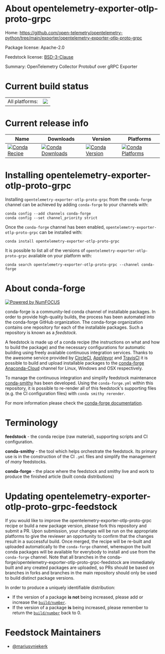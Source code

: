 About opentelemetry-exporter-otlp-proto-grpc
============================================

Home: https://github.com/open-telemetry/opentelemetry-python/tree/main/exporter/opentelemetry-exporter-otlp-proto-grpc

Package license: Apache-2.0

Feedstock license: [BSD-3-Clause](https://github.com/conda-forge/opentelemetry-exporter-otlp-proto-grpc-feedstock/blob/master/LICENSE.txt)

Summary: OpenTelemetry Collector Protobuf over gRPC Exporter

Current build status
====================


<table><tr><td>All platforms:</td>
    <td>
      <a href="https://dev.azure.com/conda-forge/feedstock-builds/_build/latest?definitionId=13860&branchName=master">
        <img src="https://dev.azure.com/conda-forge/feedstock-builds/_apis/build/status/opentelemetry-exporter-otlp-proto-grpc-feedstock?branchName=master">
      </a>
    </td>
  </tr>
</table>

Current release info
====================

| Name | Downloads | Version | Platforms |
| --- | --- | --- | --- |
| [![Conda Recipe](https://img.shields.io/badge/recipe-opentelemetry--exporter--otlp--proto--grpc-green.svg)](https://anaconda.org/conda-forge/opentelemetry-exporter-otlp-proto-grpc) | [![Conda Downloads](https://img.shields.io/conda/dn/conda-forge/opentelemetry-exporter-otlp-proto-grpc.svg)](https://anaconda.org/conda-forge/opentelemetry-exporter-otlp-proto-grpc) | [![Conda Version](https://img.shields.io/conda/vn/conda-forge/opentelemetry-exporter-otlp-proto-grpc.svg)](https://anaconda.org/conda-forge/opentelemetry-exporter-otlp-proto-grpc) | [![Conda Platforms](https://img.shields.io/conda/pn/conda-forge/opentelemetry-exporter-otlp-proto-grpc.svg)](https://anaconda.org/conda-forge/opentelemetry-exporter-otlp-proto-grpc) |

Installing opentelemetry-exporter-otlp-proto-grpc
=================================================

Installing `opentelemetry-exporter-otlp-proto-grpc` from the `conda-forge` channel can be achieved by adding `conda-forge` to your channels with:

```
conda config --add channels conda-forge
conda config --set channel_priority strict
```

Once the `conda-forge` channel has been enabled, `opentelemetry-exporter-otlp-proto-grpc` can be installed with:

```
conda install opentelemetry-exporter-otlp-proto-grpc
```

It is possible to list all of the versions of `opentelemetry-exporter-otlp-proto-grpc` available on your platform with:

```
conda search opentelemetry-exporter-otlp-proto-grpc --channel conda-forge
```


About conda-forge
=================

[![Powered by
NumFOCUS](https://img.shields.io/badge/powered%20by-NumFOCUS-orange.svg?style=flat&colorA=E1523D&colorB=007D8A)](https://numfocus.org)

conda-forge is a community-led conda channel of installable packages.
In order to provide high-quality builds, the process has been automated into the
conda-forge GitHub organization. The conda-forge organization contains one repository
for each of the installable packages. Such a repository is known as a *feedstock*.

A feedstock is made up of a conda recipe (the instructions on what and how to build
the package) and the necessary configurations for automatic building using freely
available continuous integration services. Thanks to the awesome service provided by
[CircleCI](https://circleci.com/), [AppVeyor](https://www.appveyor.com/)
and [TravisCI](https://travis-ci.com/) it is possible to build and upload installable
packages to the [conda-forge](https://anaconda.org/conda-forge)
[Anaconda-Cloud](https://anaconda.org/) channel for Linux, Windows and OSX respectively.

To manage the continuous integration and simplify feedstock maintenance
[conda-smithy](https://github.com/conda-forge/conda-smithy) has been developed.
Using the ``conda-forge.yml`` within this repository, it is possible to re-render all of
this feedstock's supporting files (e.g. the CI configuration files) with ``conda smithy rerender``.

For more information please check the [conda-forge documentation](https://conda-forge.org/docs/).

Terminology
===========

**feedstock** - the conda recipe (raw material), supporting scripts and CI configuration.

**conda-smithy** - the tool which helps orchestrate the feedstock.
                   Its primary use is in the construction of the CI ``.yml`` files
                   and simplify the management of *many* feedstocks.

**conda-forge** - the place where the feedstock and smithy live and work to
                  produce the finished article (built conda distributions)


Updating opentelemetry-exporter-otlp-proto-grpc-feedstock
=========================================================

If you would like to improve the opentelemetry-exporter-otlp-proto-grpc recipe or build a new
package version, please fork this repository and submit a PR. Upon submission,
your changes will be run on the appropriate platforms to give the reviewer an
opportunity to confirm that the changes result in a successful build. Once
merged, the recipe will be re-built and uploaded automatically to the
`conda-forge` channel, whereupon the built conda packages will be available for
everybody to install and use from the `conda-forge` channel.
Note that all branches in the conda-forge/opentelemetry-exporter-otlp-proto-grpc-feedstock are
immediately built and any created packages are uploaded, so PRs should be based
on branches in forks and branches in the main repository should only be used to
build distinct package versions.

In order to produce a uniquely identifiable distribution:
 * If the version of a package **is not** being increased, please add or increase
   the [``build/number``](https://docs.conda.io/projects/conda-build/en/latest/resources/define-metadata.html#build-number-and-string).
 * If the version of a package **is** being increased, please remember to return
   the [``build/number``](https://docs.conda.io/projects/conda-build/en/latest/resources/define-metadata.html#build-number-and-string)
   back to 0.

Feedstock Maintainers
=====================

* [@mariusvniekerk](https://github.com/mariusvniekerk/)

